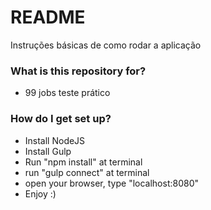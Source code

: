 # README #

Instruções básicas de como rodar a aplicação

### What is this repository for? ###

* 99 jobs teste prático

### How do I get set up? ###

* Install NodeJS
* Install Gulp
* Run "npm install" at terminal
* run "gulp connect" at terminal
* open your browser, type "localhost:8080"
* Enjoy :)
